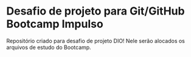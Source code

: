 # Desafio de projeto para Git/GitHub Bootcamp Impulso
  Repositório criado para desafio de projeto DIO!
  Nele serão alocados os arquivos de estudo do Bootcamp.
